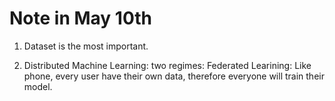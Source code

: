 # Note in May 10th

1. Dataset is the most important.

2. Distributed Machine Learning: two regimes:
    Federated Learining:
        Like phone, every user have their own data, therefore everyone will train their model.
        